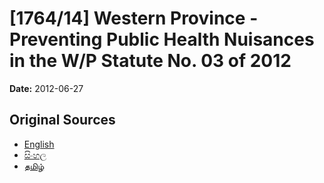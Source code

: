 # [1764/14] Western Province - Preventing Public Health Nuisances in the W/P Statute No. 03 of 2012

**Date:** 2012-06-27

## Original Sources

- [English](https://documents.gov.lk/view/extra-gazettes/2012/6/1764-14_E.pdf)
- [සිංහල](https://documents.gov.lk/view/extra-gazettes/2012/6/1764-14_S.pdf)
- [தமிழ்](https://documents.gov.lk/view/extra-gazettes/2012/6/1764-14_T.pdf)
